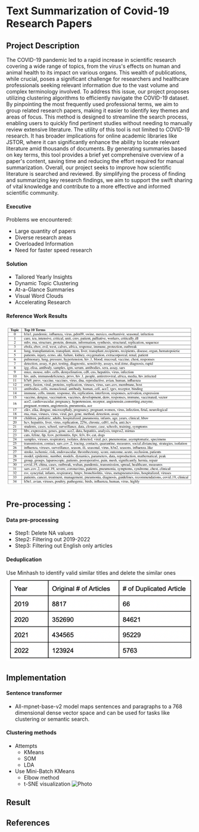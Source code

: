 # Text Summarization of Covid-19 Research Papers

## Project Description
The COVID-19 pandemic led to a rapid increase in scientific research covering a wide range of topics, from the virus's effects on human and animal health to its impact on various organs. This wealth of publications, while crucial, poses a significant challenge for researchers and healthcare professionals seeking relevant information due to the vast volume and complex terminology involved. To address this issue, our project proposes utilizing clustering algorithms to efficiently navigate the COVID-19 dataset. By pinpointing the most frequently used professional terms, we aim to group related research papers, making it easier to identify key themes and areas of focus. This method is designed to streamline the search process, enabling users to quickly find pertinent studies without needing to manually review extensive literature. The utility of this tool is not limited to COVID-19 research. It has broader implications for online academic libraries like JSTOR, where it can significantly enhance the ability to locate relevant literature amid thousands of documents. By generating summaries based on key terms, this tool provides a brief yet comprehensive overview of a paper's content, saving time and reducing the effort required for manual summarization. Overall, our project seeks to improve how scientific literature is searched and reviewed. By simplifying the process of finding and summarizing key research findings, we aim to support the swift sharing of vital knowledge and contribute to a more effective and informed scientific community.

#### Executive
Problems we encountered:
- Large quantity of papers
- Diverse research areas
- Overloaded Information
- Need for faster speed research
#### Solution
- Tailored Yearly Insights
- Dynamic Topic Clustering
- At-a-Glance Summaries
- Visual Word Clouds
- Accelerating Research
#### Reference Work Results
![Photo](p2)




## Pre-processing：
#### Data pre-processing
- Step1: Delete NA values
- Step2: Filtering out 2019-2022
- Step3: Filtering out English only articles
#### Deduplication
Use Minhash to identify valid similar titles and delete the similar ones
![Photo](P1)


## Implementation
#### Sentence transformer
- All-mpnet-base-v2 model maps sentences and paragraphs to a 768 dimensional dense vector space and can be used for tasks like clustering or semantic search.
#### Clustering methods
- Attempts
  - KMeans
  - SOM
  - LDA
- Use Mini-Batch KMeans
  - Elbow method
  - t-SNE visualization
  ![Photo](P3)
  




## Result



## References

